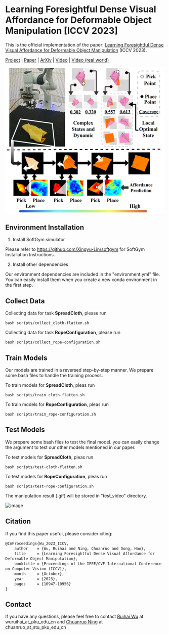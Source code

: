 # Learning Foresightful Dense Visual Affordance for Deformable Object Manipulation [ICCV 2023]
This is the official implementation of the paper: [Learning Foresightful Dense Visual Affordance 
for Deformable Object Manipulation](https://hyperplane-lab.github.io/DeformableAffordance/) (ICCV 2023).

[Project](https://hyperplane-lab.github.io/DeformableAffordance/) | [Paper]([https://arxiv.org/pdf/2303.11057.pdf](https://openaccess.thecvf.com/content/ICCV2023/html/Wu_Learning_Foresightful_Dense_Visual_Affordance_for_Deformable_Object_Manipulation_ICCV_2023_paper.html)) | [ArXiv](https://arxiv.org/pdf/2303.11057.pdf) | [Video](https://youtu.be/DiZ9aXjK_PU) | [Video (real world)](https://youtu.be/aYneBzwhOGs)

![teaser.png](teaser.png)

## Environment Installation
1. Install SoftGym simulator

Please refer to https://github.com/Xingyu-Lin/softgym for SoftGym Installation Instructions.

2. Install other dependencies

Our environment dependencies are included in the "environment.yml" file. You can easily install them when you create a 
new conda environment in the first step.

## Collect Data
Collecting data for task **SpreadCloth**, please run 
```
bash scripts/collect_cloth-flatten.sh
```
Collecting data for task **RopeConfiguration**, please run 
```
bash scripts/collect_rope-configuration.sh
```
## Train Models
Our models are trained in a reversed step-by-step manner. We prepare some bash files to handle the training process.

To train models for **SpreadCloth**, pleas run
```
bash scripts/train_cloth-flatten.sh
```

To train models for **RopeConfiguration**, pleas run
```
bash scripts/train_rope-configuration.sh
```
## Test Models
We prepare some bash files to test the final model. you can easily change the argument to test our other models mentioned in our paper.

To test models for **SpreadCloth**, pleas run
```
bash scripts/test-cloth-flatten.sh
```

To test models for **RopeConfiguration**, pleas run
```
bash scripts/test-rope-configuration.sh
```

The manipulation result (.gif) will be stored in "test_video" directory.

<img src="cloth.gif" alt="image" width="200" height="200">

## Citation
If you find this paper useful, please consider citing:
```
@InProceedings{Wu_2023_ICCV,
    author    = {Wu, Ruihai and Ning, Chuanruo and Dong, Hao},
    title     = {Learning Foresightful Dense Visual Affordance for Deformable Object Manipulation},
    booktitle = {Proceedings of the IEEE/CVF International Conference on Computer Vision (ICCV)},
    month     = {October},
    year      = {2023},
    pages     = {10947-10956}
}
```

## Contact
If you have any questions, please feel free to contact [Ruihai Wu](https://warshallrho.github.io/) at wuruihai_at_pku_edu_cn and [Chuanruo Ning](https://tritiumr.github.io/) at chuanruo_at_stu_pku_edu_cn
